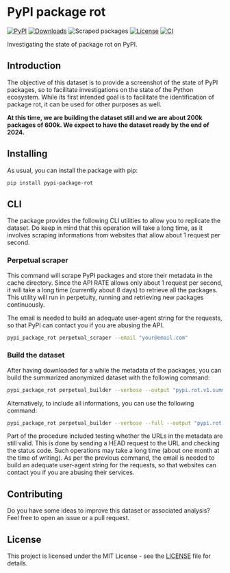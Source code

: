 # PyPI package rot

[![PyPI](https://badge.fury.io/py/pypi-package-rot.svg)](https://badge.fury.io/py/pypi-package-rot)
[![Downloads](https://pepy.tech/badge/pypi-package-rot)](https://pepy.tech/badge/pypi-package-rot)
![Scraped packages](https://img.shields.io/badge/Scraped%20packages-209370%20of%20581461-blue)
[![License](https://img.shields.io/badge/License-MIT-blue.svg)](https://github.com/LucaCappelletti94/pypi-package-rot/blob/master/LICENSE)
[![CI](https://github.com/LucaCappelletti94/pypi-package-rot/actions/workflows/python.yml/badge.svg)](https://github.com/LucaCappelletti94/pypi-package-rot/actions)

Investigating the state of package rot on PyPI.

## Introduction

The objective of this dataset is to provide a screenshot of the state of PyPI packages, so to facilitate investigations on the state of the Python ecosystem. While its first intended goal is to facilitate the identification of package rot, it can be used for other purposes as well.

**At this time, we are building the dataset still and we are about 200k packages of 600k. We expect to have the dataset ready by the end of 2024.**

## Installing

As usual, you can install the package with pip:

```bash
pip install pypi-package-rot
```

## CLI

The package provides the following CLI utilities to allow you to replicate the dataset. Do keep in mind that this operation will take a long time, as it involves scraping informations from websites that allow about 1 request per second.

### Perpetual scraper

This command will scrape PyPI packages and store their metadata in the cache directory. Since the API RATE allows only about 1 request per second, it will take a long time (currently about 8 days) to retrieve all the packages. This utility will run in perpetuity, running and retrieving new packages continuously.

The email is needed to build an adequate user-agent string for the requests, so that PyPI can contact you if you are abusing the API.

```bash
pypi_package_rot perpetual_scraper --email "your@email.com"
```

### Build the dataset

After having downloaded for a while the metadata of the packages, you can build the summarized anonymized dataset with the following command:

```bash
pypi_package_rot perpetual_builder --verbose --output "pypi.rot.v1.summarized.csv"  --email "your@email.com"
```

Alternatively, to include all informations, you can use the following command:

```bash
pypi_package_rot perpetual_builder --verbose --full --output "pypi.rot.v1.full.json"  --email "your@email.com"
```

Part of the procedure included testing whether the URLs in the metadata are still valid. This is done by sending a HEAD request to the URL and checking the status code. Such operations may take a long time (about one month at the time of writing). As per the previous command, the email is needed to build an adequate user-agent string for the requests, so that websites can contact you if you are abusing their services.

## Contributing

Do you have some ideas to improve this dataset or associated analysis? Feel free to open an issue or a pull request.

## License

This project is licensed under the MIT License - see the [LICENSE](LICENSE) file for details.
